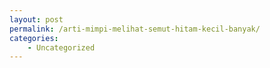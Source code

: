 ```yaml
---
layout: post
permalink: /arti-mimpi-melihat-semut-hitam-kecil-banyak/
categories:
    - Uncategorized
---
```


